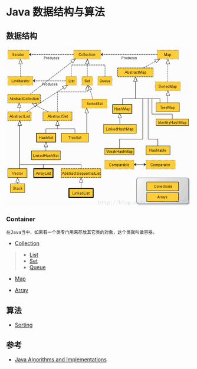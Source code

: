 # Java 数据结构与算法

## 数据结构
![](pic/java-collections.png)
### Container
```md
在Java当中，如果有一个类专门用来存放其它类的对象，这个类就叫做容器。
```
* [Collection](java-collection/README.md)
> * [List](java-collection/list/README.md)
> * [Set](java-collection/set/README.md)
> * [Queue](java-collection/queue/README.md)

* [Map](java-map/README.md)

* [Array](java-array/README.md)

## 算法
* [Sorting]()


## 参考

* [Java Algorithms and Implementations](https://howtodoinjava.com/java-algorithms-implementations/)